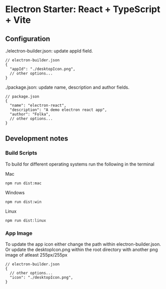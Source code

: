 # Electron Starter: React + TypeScript + Vite

## Configuration

./electron-builder.json: update appId field.

```
// electron-builder.json
{
  "appId": "./desktopIcon.png",
  // other options...
}
```

./package.json: update name, description and author fields.

```
// package.json
{
  "name": "electron-react",
  "description": "A demo electron react app",
  "author": "Folka",
  // other options...
}
```

## Development notes

### Build Scripts

To build for different operating systems run the following in the terminal

Mac

```
npm run dist:mac
```

Windows

```
npm run dist:win
```

Linux

```
npm run dist:linux
```

### App Image

To update the app icon either change the path within electron-builder.json.
Or update the desktopIcon.png within the root directory with another png image of atleast 255px/255px

```
// electron-builder.json
{
  // other options...
  "icon": "./desktopIcon.png",
}
```
